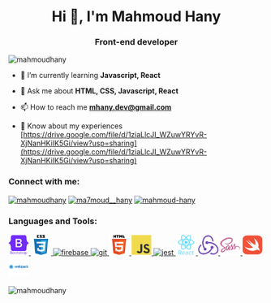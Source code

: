<h1 align="center">Hi 👋, I'm Mahmoud Hany</h1>
<h3 align="center">Front-end developer</h3>

<p align="left"> <img src="https://komarev.com/ghpvc/?username=mahmoudhany&label=Profile%20views&color=0e75b6&style=flat" alt="mahmoudhany" /> </p>

- 🌱 I’m currently learning **Javascript, React**

- 💬 Ask me about **HTML, CSS, Javascript, React**

- 📫 How to reach me **mhany.dev@gmail.com**

- 📄 Know about my experiences [https://drive.google.com/file/d/1ziaLlcJI_WZuwYRYvR-XjNanHKiIK5Gi/view?usp=sharing](https://drive.google.com/file/d/1ziaLlcJI_WZuwYRYvR-XjNanHKiIK5Gi/view?usp=sharing)

<h3 align="left">Connect with me:</h3>
<p align="left">
<a href="https://dev.to/mahmoudhany" target="blank"><img align="center" src="https://cdn.jsdelivr.net/npm/simple-icons@3.0.1/icons/dev-dot-to.svg" alt="mahmoudhany" height="30" width="40" /></a>
<a href="https://twitter.com/ma7moud__hany" target="blank"><img align="center" src="https://cdn.jsdelivr.net/npm/simple-icons@3.0.1/icons/twitter.svg" alt="ma7moud__hany" height="30" width="40" /></a>
<a href="https://linkedin.com/in/mahmoud-hany" target="blank"><img align="center" src="https://cdn.jsdelivr.net/npm/simple-icons@3.0.1/icons/linkedin.svg" alt="mahmoud-hany" height="30" width="40" /></a>
</p>

<h3 align="left">Languages and Tools:</h3>
<p align="left"> <a href="https://getbootstrap.com" target="_blank"> <img src="https://raw.githubusercontent.com/devicons/devicon/master/icons/bootstrap/bootstrap-plain-wordmark.svg" alt="bootstrap" width="40" height="40"/> </a> <a href="https://www.w3schools.com/css/" target="_blank"> <img src="https://raw.githubusercontent.com/devicons/devicon/master/icons/css3/css3-original-wordmark.svg" alt="css3" width="40" height="40"/> </a> <a href="https://firebase.google.com/" target="_blank"> <img src="https://www.vectorlogo.zone/logos/firebase/firebase-icon.svg" alt="firebase" width="40" height="40"/> </a> <a href="https://git-scm.com/" target="_blank"> <img src="https://www.vectorlogo.zone/logos/git-scm/git-scm-icon.svg" alt="git" width="40" height="40"/> </a> <a href="https://www.w3.org/html/" target="_blank"> <img src="https://raw.githubusercontent.com/devicons/devicon/master/icons/html5/html5-original-wordmark.svg" alt="html5" width="40" height="40"/> </a> <a href="https://developer.mozilla.org/en-US/docs/Web/JavaScript" target="_blank"> <img src="https://raw.githubusercontent.com/devicons/devicon/master/icons/javascript/javascript-original.svg" alt="javascript" width="40" height="40"/> </a> <a href="https://jestjs.io" target="_blank"> <img src="https://www.vectorlogo.zone/logos/jestjsio/jestjsio-icon.svg" alt="jest" width="40" height="40"/> </a> <a href="https://reactjs.org/" target="_blank"> <img src="https://raw.githubusercontent.com/devicons/devicon/master/icons/react/react-original-wordmark.svg" alt="react" width="40" height="40"/> </a> <a href="https://redux.js.org" target="_blank"> <img src="https://raw.githubusercontent.com/devicons/devicon/master/icons/redux/redux-original.svg" alt="redux" width="40" height="40"/> </a> <a href="https://sass-lang.com" target="_blank"> <img src="https://raw.githubusercontent.com/devicons/devicon/master/icons/sass/sass-original.svg" alt="sass" width="40" height="40"/> </a> <a href="https://developer.apple.com/swift/" target="_blank"> <img src="https://raw.githubusercontent.com/devicons/devicon/master/icons/swift/swift-original.svg" alt="swift" width="40" height="40"/> </a> <a href="https://webpack.js.org" target="_blank"> <img src="https://raw.githubusercontent.com/devicons/devicon/d00d0969292a6569d45b06d3f350f463a0107b0d/icons/webpack/webpack-original-wordmark.svg" alt="webpack" width="40" height="40"/> </a> </p>

<p><img align="center" src="https://github-readme-stats.vercel.app/api/top-langs?username=mahmoudhany&show_icons=true&locale=en&layout=compact" alt="mahmoudhany" /></p>
